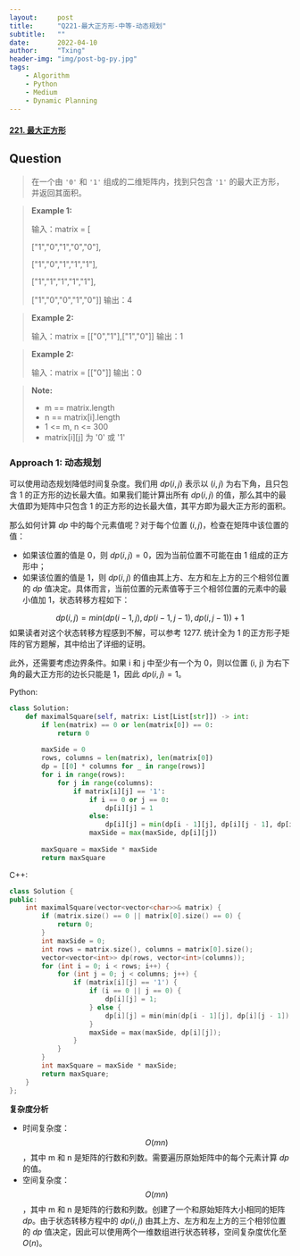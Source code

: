 ```yaml
---
layout:     post
title:      "Q221-最大正方形-中等-动态规划"
subtitle:   ""
date:       2022-04-10
author:     "Txing"
header-img: "img/post-bg-py.jpg"
tags:
    - Algorithm
    - Python
    - Medium
    - Dynamic Planning
---
```


#### [221. 最大正方形](https://leetcode-cn.com/problems/maximal-square/)

## Question

> 在一个由 `'0'` 和 `'1'` 组成的二维矩阵内，找到只包含 `'1'` 的最大正方形，并返回其面积。
>

> **Example 1:**
>
> 输入：matrix = [
> 
>   ["1","0","1","0","0"],
>   
>   ["1","0","1","1","1"],
> 
> ["1","1","1","1","1"],
> 
> ["1","0","0","1","0"]]
> 输出：4

> **Example 2:**
>
> 输入：matrix = [["0","1"],["1","0"]]
> 输出：1

> **Example 2:**
>
> 输入：matrix = [["0"]]
> 输出：0

> **Note:**
>
> - m == matrix.length
> - n == matrix[i].length
> - 1 <= m, n <= 300
> - matrix[i][j] 为 '0' 或 '1'



### Approach 1: 动态规划 

可以使用动态规划降低时间复杂度。我们用 $\textit{dp}(i, j)$ 表示以 $(i, j)$ 为右下角，且只包含 1 的正方形的边长最大值。如果我们能计算出所有 $\textit{dp}(i, j)$ 的值，那么其中的最大值即为矩阵中只包含 1 的正方形的边长最大值，其平方即为最大正方形的面积。

那么如何计算 $\textit{dp}$ 中的每个元素值呢？对于每个位置 $(i, j)$，检查在矩阵中该位置的值：

- 如果该位置的值是 0，则 $\textit{dp}(i, j) = 0$，因为当前位置不可能在由 1 组成的正方形中；
- 如果该位置的值是 1，则 $\textit{dp}(i, j)$ 的值由其上方、左方和左上方的三个相邻位置的 $\textit{dp}$ 值决定。具体而言，当前位置的元素值等于三个相邻位置的元素中的最小值加 1，状态转移方程如下：

$$
dp(i,j)=min\big(dp(i−1,j),dp(i−1,j−1),dp(i,j−1)\big)+1
$$
如果读者对这个状态转移方程感到不解，可以参考 1277. 统计全为 1 的正方形子矩阵的官方题解，其中给出了详细的证明。

此外，还需要考虑边界条件。如果 i 和 j 中至少有一个为 0，则以位置 (i, j) 为右下角的最大正方形的边长只能是 1，因此 $\textit{dp}(i, j) = 1$。

Python:

```python
class Solution:
    def maximalSquare(self, matrix: List[List[str]]) -> int:
        if len(matrix) == 0 or len(matrix[0]) == 0:
            return 0
        
        maxSide = 0
        rows, columns = len(matrix), len(matrix[0])
        dp = [[0] * columns for _ in range(rows)]
        for i in range(rows):
            for j in range(columns):
                if matrix[i][j] == '1':
                    if i == 0 or j == 0:
                        dp[i][j] = 1
                    else:
                        dp[i][j] = min(dp[i - 1][j], dp[i][j - 1], dp[i - 1][j - 1]) + 1
                    maxSide = max(maxSide, dp[i][j])
        
        maxSquare = maxSide * maxSide
        return maxSquare
```



C++:

```c++
class Solution {
public:
    int maximalSquare(vector<vector<char>>& matrix) {
        if (matrix.size() == 0 || matrix[0].size() == 0) {
            return 0;
        }
        int maxSide = 0;
        int rows = matrix.size(), columns = matrix[0].size();
        vector<vector<int>> dp(rows, vector<int>(columns));
        for (int i = 0; i < rows; i++) {
            for (int j = 0; j < columns; j++) {
                if (matrix[i][j] == '1') {
                    if (i == 0 || j == 0) {
                        dp[i][j] = 1;
                    } else {
                        dp[i][j] = min(min(dp[i - 1][j], dp[i][j - 1]), dp[i - 1][j - 1]) + 1;
                    }
                    maxSide = max(maxSide, dp[i][j]);
                }
            }
        }
        int maxSquare = maxSide * maxSide;
        return maxSquare;
    }
};
```

**复杂度分析**

- 时间复杂度：$$O(mn)$$，其中 m 和 n 是矩阵的行数和列数。需要遍历原始矩阵中的每个元素计算 $\textit{dp}$ 的值。
- 空间复杂度：$$O(mn)$$，其中 m 和 n 是矩阵的行数和列数。创建了一个和原始矩阵大小相同的矩阵 $\textit{dp}$。由于状态转移方程中的 $\textit{dp}(i, j)$ 由其上方、左方和左上方的三个相邻位置的 $\textit{dp}$ 值决定，因此可以使用两个一维数组进行状态转移，空间复杂度优化至 $O(n)$。
